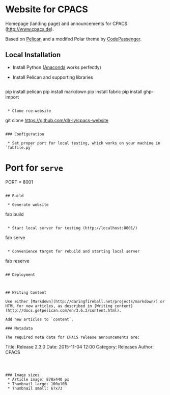 # Website for CPACS

Homepage (landing page) and announcements for CPACS (http://www.cpacs.de).

Based on [Pelican](http://blog.getpelican.com/) and a modifed Polar theme by [CodePassenger](http://www.codepassenger.com/).

## Local Installation

* Install Python ([Anaconda](https://store.continuum.io/cshop/anaconda/) works perfectly)

* Install Pelican and supporting libraries

  ```
pip install pelican
pip install markdown
pip install fabric
pip install ghp-import
```

 * Clone rce-website

  ```
git clone https://github.com/dlr-ly/cpacs-website
```

### Configuration

 * Set proper port for local testing, which works on your machine in `fabfile.py`

  ```
# Port for `serve`
PORT = 8001
```

## Build 

 * Generate website 
  ```
fab build
```

 * Start local server for testing (http://localhost:8001/)
  ```
fab serve
```

 * Convenience target for rebuild and starting local server
  ```
fab reserve
```

## Deployment



## Writing Content

Use either [Markdown](http://daringfireball.net/projects/markdown/) or HTML for new articles, as described in [Writing content](http://docs.getpelican.com/en/3.6.3/content.html).

Add new articles to `content`.

### Metadata

The required meta data for CPACS release announcements are:
```
Title: Release 2.3.0 
Date: 2015-11-04 12:00
Category: Releases
Author: CPACS
```



### Image sizes
 * Article image: 870x440 px
 * Thumbnail large: 100x108
 * Thumbnail small: 67x73


